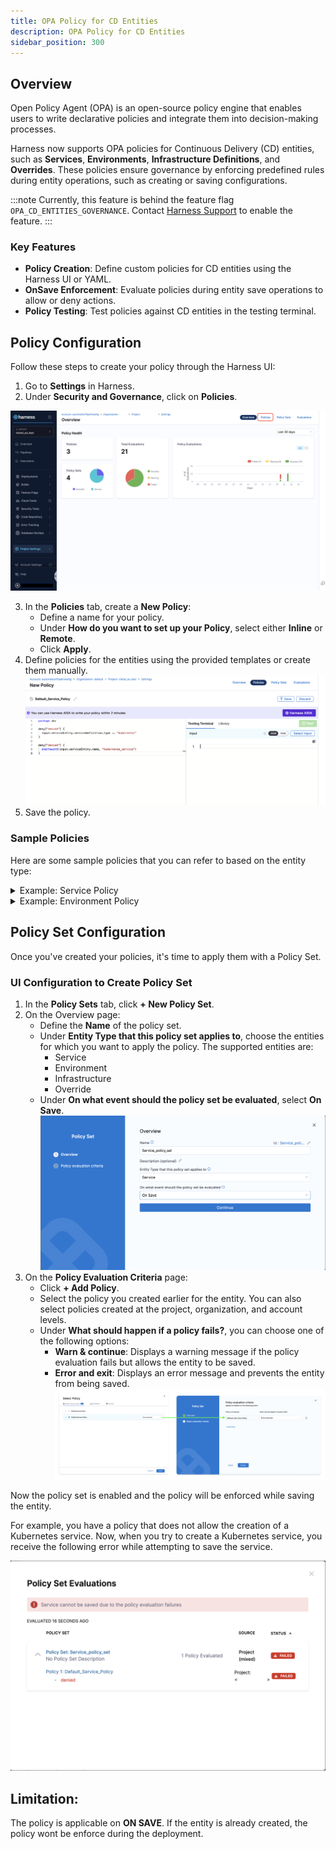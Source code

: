 ```yaml
---
title: OPA Policy for CD Entities
description: OPA Policy for CD Entities
sidebar_position: 300
---
```


## Overview

Open Policy Agent (OPA) is an open-source policy engine that enables users to write declarative policies and integrate them into decision-making processes.

Harness now supports OPA policies for Continuous Delivery (CD) entities, such as **Services**, **Environments**, **Infrastructure Definitions**, and **Overrides**. These policies ensure governance by enforcing predefined rules during entity operations, such as creating or saving configurations.

:::note
Currently, this feature is behind the feature flag `OPA_CD_ENTITIES_GOVERNANCE`. Contact [Harness Support](mailto:support@harness.io) to enable the feature.
:::

### Key Features
- **Policy Creation**: Define custom policies for CD entities using the Harness UI or YAML.
- **OnSave Enforcement**: Evaluate policies during entity save operations to allow or deny actions.
- **Policy Testing**: Test policies against CD entities in the testing terminal.

## Policy Configuration

Follow these steps to create your policy through the Harness UI:

1. Go to **Settings** in Harness.
2. Under **Security and Governance**, click on **Policies**.

  ![OPA Overview](./static/opa-policy-1.png)

3. In the **Policies** tab, create a **New Policy**:
   - Define a name for your policy.
   - Under **How do you want to set up your Policy**, select either **Inline** or **Remote**.
   - Click **Apply**.
4. Define policies for the entities using the provided templates or create them manually.
  ![OPA Policy](./static/opa-policy-2.png)
5. Save the policy.


### Sample Policies

Here are some sample policies that you can refer to based on the entity type: 

<details>
<summary>Example: Service Policy</summary>

**Service Policies Example**

```rego
package abc

deny["denied"] {
  input.serviceEntity.serviceDefinition.type == "Kubernetes"
}

deny["denied"] {
  startswith(input.serviceEntity.name, "Kubernetes_service")
}
```

- This policy denies actions if the service type is Kubernetes.
- It also denies actions if the service name starts with Kubernetes_service.

</details>

<details>
<summary>Example: Environment Policy</summary>

**Service Environment Example**

```
package abc

deny {
  input.environmentEntity.type == "PreProduction"
}

deny {
  input.environmentEntity.variables[i].name == "variable"
}
```

- This policy denies actions if the environment type is PreProduction.
- It also denies actions if there is a variable named variable.

</details>

## Policy Set Configuration

Once you've created your policies, it's time to apply them with a Policy Set.

### UI Configuration to Create Policy Set

1. In the **Policy Sets** tab, click **+ New Policy Set**.
2. On the Overview page: 
   - Define the **Name** of the policy set.
   - Under **Entity Type that this policy set applies to**, choose the entities for which you want to apply the policy. The supported entities are:
     - Service
     - Environment
     - Infrastructure
     - Override
   - Under **On what event should the policy set be evaluated**, select **On Save**.
   ![OPA Policy Set](./static/opa-policy-3.png)
3. On the **Policy Evaluation Criteria** page:
   - Click **+ Add Policy**.
   - Select the policy you created earlier for the entity. You can also select policies created at the project, organization, and account levels.
   - Under **What should happen if a policy fails?**, you can choose one of the following options:
     - **Warn & continue**: Displays a warning message if the policy evaluation fails but allows the entity to be saved.
     - **Error and exit**: Displays an error message and prevents the entity from being saved.
     ![OPA Policy Set](./static/opa-policy-4.png)

Now the policy set is enabled and the policy will be enforced while saving the entity.

For example, you have a policy that does not allow the creation of a Kubernetes service. Now, when you try to create a Kubernetes service, you receive the following error while attempting to save the service.

![OPA Policy Set](./static/opa-policy-5.png)

## Limitation:

The policy is applicable on **ON SAVE**. If the entity is already created, the policy wont be enforce during the deployment.